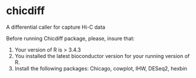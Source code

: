 # chicdiff
A differential caller for capture Hi-C data

Before running Chicdiff package, please, insure that:
1. Your version of R is > 3.4.3
2. You installed the latest bioconductor version for your running version of R.
3. Install the following packages: Chicago, cowplot, IHW, DESeq2, hexbin
